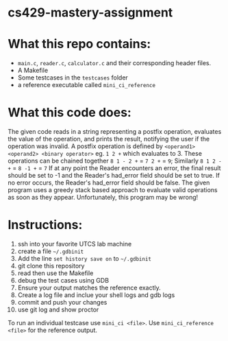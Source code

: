 # cs429-mastery-assignment

# What this repo contains:
- `main.c`, `reader.c`, `calculator.c` and their corresponding header files.
- A Makefile
- Some testcases in the `testcases` folder
- a reference executable called `mini_ci_reference`

# What this code does:
The given code reads in a string representing a postfix operation, evaluates the value of the operation,
and prints the result, notifying the user if the operation was invalid.
A postfix operation is defined by `<operand1> <operand2> <binary operator>` eg. `1 2 +` which evaluates to 3.
These operations can be chained together `8 1 - 2 +` = `7 2 +` = `9`;
Similarly `8 1 2 - +` = `8 -1 +` = `7`
If at any point the Reader encounters an error, the final result should be set to -1 and the Reader's had_error field
should be set to true. If no error occurs, the Reader's had_error field should be false.
The given program uses a greedy stack based approach to evaluate valid operations as soon as they appear.
Unfortunately, this program may be wrong!

# Instructions:
1. ssh into your favorite UTCS lab machine
2. create a file `~/.gdbinit`
3. Add the line `set history save on` to `~/.gdbinit`
4. git clone this repository
5. read then use the Makefile
6. debug the test cases using GDB
7. Ensure your output matches the reference exactly.
8. Create a log file and inclue your shell logs and gdb logs
9. commit and push your changes
10. use git log and show proctor

To run an individual testcase use 
`mini_ci <file>`. Use `mini_ci_reference <file>` for the reference output.
